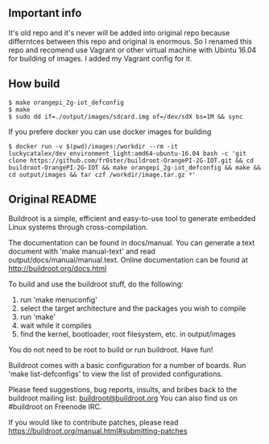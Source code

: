 ## Important info

It's old repo and it's never will be added into original repo because differntces between this repo and original is enormous.
So I renamed this repo and recomend use Vagrant or other virtual machine with Ubintu 16.04 for building of images.
I added my Vagrant config for it.

## How build
```
$ make orangepi_2g-iot_defconfig
$ make
$ sudo dd if=./output/images/sdcard.img of=/dev/sdX bs=1M && sync
```
If you prefere docker you can use docker images for building
```
$ docker run -v $(pwd)/images:/workdir --rm -it luckycatalex/dev_environment_light:amd64-ubuntu-16.04 bash -c 'git clone https://github.com/fr0ster/buildroot-OrangePI-2G-IOT.git && cd buildroot-OrangePI-2G-IOT && make orangepi_2g-iot_defconfig && make && cd output/images && tar czf /workdir/image.tar.gz *'
```

## Original README
Buildroot is a simple, efficient and easy-to-use tool to generate embedded
Linux systems through cross-compilation.

The documentation can be found in docs/manual. You can generate a text
document with 'make manual-text' and read output/docs/manual/manual.text.
Online documentation can be found at http://buildroot.org/docs.html

To build and use the buildroot stuff, do the following:

1) run 'make menuconfig'
2) select the target architecture and the packages you wish to compile
3) run 'make'
4) wait while it compiles
5) find the kernel, bootloader, root filesystem, etc. in output/images

You do not need to be root to build or run buildroot.  Have fun!

Buildroot comes with a basic configuration for a number of boards. Run
'make list-defconfigs' to view the list of provided configurations.

Please feed suggestions, bug reports, insults, and bribes back to the
buildroot mailing list: buildroot@buildroot.org
You can also find us on #buildroot on Freenode IRC.

If you would like to contribute patches, please read
https://buildroot.org/manual.html#submitting-patches
